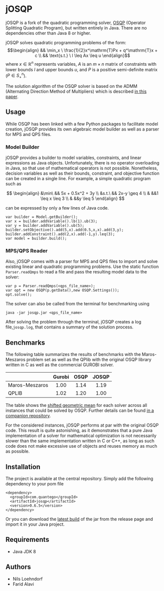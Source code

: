 # jOSQP

jOSQP is a fork of the quadratic programming solver, [OSQP](http://osqp.org) (Operator Splitting Quadratic Program), but written entirely in Java. There are no dependencies other than Java 8 or higher.

jOSQP solves quadratic programming problems of the form: 
$$\begin{align}
&& \min_x \ \frac{1}{2}x^\mathrm{T}Px + q^\mathrm{T}x + c \\
&& \text{s.t.} \ l \leq Ax \leq u
\end{align}$$
where $x\in\mathbb{R}^n$ represents variables, $A$ is an $m \times n$ matrix of constraints with lower bounds $l$ and upper bounds $u$, and $P$ is a positive semi-definite matrix ($P\in S^n_+$).

The solution algorithm of the OSQP solver is based on the ADMM (Alternating Direction Method of Multipliers) which is described [in this paper](https://arxiv.org/abs/1711.08013).

## Usage

While OSQP has been linked with a few Python packages to facilitate model creation, jOSQP provides its own algebraic model builder as well as a parser for MPS and QPS files.

### Model Builder

jOSQP provides a builder to model variables, constraints, and linear expressions as Java objects. Unfortunately, there is no operator overloading in Java, so that use of mathematical operators is not possible. Nonetheless, decision variables as well as their bounds, constraint, and objective function can be created in a single line. For example, a simple quadratic program such as

$$
\begin{align}
&\min\ && 5x + 0.5x^2 + 3y \\
&s.t.\  && 2x-y \geq 4 \\
& &&1 \leq  x \leq 3 \\
& &&y \leq 5
\end{align}
$$

can be expressed by only a few lines of Java code.

```
var builder = Model.getBuilder();
var x = builder.addVariable().lb(1).ub(3);
var y = builder.addVariable().ub(5);
builder.setObjective().add(5,x).add(0.5,x,x).add(3,y);
builder.addConstraint().add(2,x).add(-1,y).leq(3);
var model = builder.build();
```

### MPS/QPS Reader

Also, jOSQP comes with a parser for MPS and QPS files to import and solve existing linear and quadratic programming problems. Use the static function `Parser.readQmps` to read a file and pass the resulting model data to the solver:
```
var p = Parser.readQmps(<qps_file_name>);
var opt = new OSQP(p.getData(),new OSQP.Settings());
opt.solve();
```
The solver can also be called from the terminal for benchmarking using
```
java -jar josqp.jar <qps_file_name>
```
After solving the problem through the terminal, jOSQP creates a log file,`josqp.log`, that contains a summary of the solution process.

## Benchmarks

The following table summarizes the results of benchmarks with the Maros-Meszaros problem set as well as the QPlib with the original OSQP library written in C as well as the commercial GUROBI solver.

|                         | Gurobi | OSQP  | JOSQP |
| :---                    | :---:  | :---: | :---: |
| Maros-Meszaros  | 1.00   | 1.14  | 1.19  |
| QPLIB  | 1.02   | 1.20  | 1.00  |

The table shows the [shifted geometric mean](https://plato.asu.edu/ftp/shgeom.html) for each solver across all instances that could be solved by OSQP. Further details can be found [in a companion repository](https://github.com/FaridAlavi/josqp_benchmarks).

For the considered instances, jOSQP performs at par with the original OSQP code. This result is quite astonishing, as it demonstrates that a pure Java implementation of a solver for mathematical optimization is not necessarily slower than the same implementation written in C or C++, as long as such code does not make excessive use of objects and reuses memory as much as possible.

## Installation

The project is available at the central repository. Simply add the following dependency to your pom file
```
<dependency>
  <groupId>com.quantego</groupId>
  <artifactId>josqp</artifactId>
  <version>0.6.5</version>
</dependency>
```

Or you can download the [latest build](https://github.com/loehndorf/josqp/releases/latest) of the jar from the release page and import it in your Java project.

## Requirements

* Java JDK 8

## Authors
* Nils Loehndorf
* Farid Alavi
